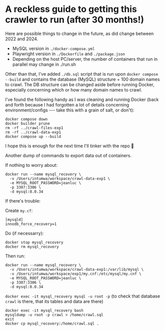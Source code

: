 # A reckless guide to getting this crawler to run (after 30 months!)

Here are possible things to change in the future, as did change between 2022 and 2024.

- MySQL version in `./docker-compose.yml`
- Playwright version in `./Dockerfile` and `./package.json`
- Depending on the host PC/server, the number of containers that run in parallel may change in ./run.sh

Other than that, I've added `./db.sql` script that is run upon `docker compose --build` and contains the database (MySQL) structure + 100 domain names to crawl. The DB structure can be changed aside before running Docker, especially concerning which or how many domain names to crawl.

I've found the following handy as I was cleaning and running Docker (back and forth because I had forgotten a lot of details concerning environment/configs --- take this with a grain of salt, or don't):

```
docker compose down
docker builder prune
rm -rf ../crawl-files-exp1
rm -rf ../crawl-data-exp1
docker compose up --build
```
I hope this is enough for the next time I'll tinker with the repo 🥴 

Another dump of commands to export data out of containers.

If nothing to worry about:

```
docker run --name mysql_recovery \
  -v /Users/intumwa/workspace/crawl-data-exp1 \
  -e MYSQL_ROOT_PASSWORD=jeanluc \
  -p 3307:3306 \
  -d mysql:8.0.34
```

If there's trouble:

Create `my.cf`:

```
[mysqld]
innodb_force_recovery=1
```

Do (if necessarry):

```
docker stop mysql_recovery
docker rm mysql_recovery

```

Then run:

```
docker run --name mysql_recovery \
  -v /Users/intumwa/workspace/crawl-data-exp1:/var/lib/mysql \
  -v /Users/intumwa/workspace/exp1/my.cnf:/etc/mysql/my.cnf \
  -e MYSQL_ROOT_PASSWORD=jeanluc \
  -p 3307:3306 \
  -d mysql:8.0.34
```

`docker exec -it mysql_recovery mysql -u root -p` (to check that database `crawl` is there, that its tables and data are there)

```
docker exec -it mysql_recovery bash
mysqldump -u root -p crawl > /home/crawl.sql
exit
docker cp mysql_recovery:/home/crawl.sql .
```
